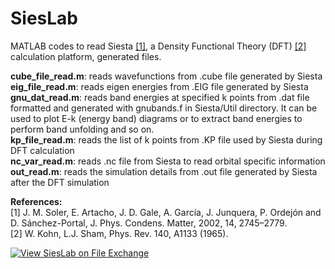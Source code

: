 # SiesLab
MATLAB codes to read Siesta [[1]](#1), a Density Functional Theory (DFT) [[2]](#2) calculation platform, generated files.

**cube_file_read.m**: reads wavefunctions from .cube file generated by Siesta  
**eig_file_read.m**: reads eigen energies from .EIG file generated by Siesta  
**gnu_dat_read.m**: reads band energies at specified k points from .dat file formatted and generated with gnubands.f in Siesta/Util directory. It can be used to plot E-k (energy band) diagrams or to extract band energies to perform band unfolding and so on.  
**kp_file_read.m**: reads the list of k points from .KP file used by Siesta during DFT calculation  
**nc_var_read.m**: reads .nc file from Siesta to read orbital specific information  
**out_read.m**: reads the simulation details from .out file generated by Siesta after the DFT simulation  

**References:**  
<a id="1">[1]</a> J. M. Soler, E. Artacho, J. D. Gale, A. García, J. Junquera, P. Ordejón and D. Sánchez-Portal, J. Phys. Condens. Matter, 2002, 14, 2745–2779.  
<a id="2">[2]</a> W. Kohn, L.J. Sham, Phys. Rev. 140, A1133 (1965).  

[![View SiesLab on File Exchange](https://www.mathworks.com/matlabcentral/images/matlab-file-exchange.svg)](https://www.mathworks.com/matlabcentral/fileexchange/60243-sieslab)
